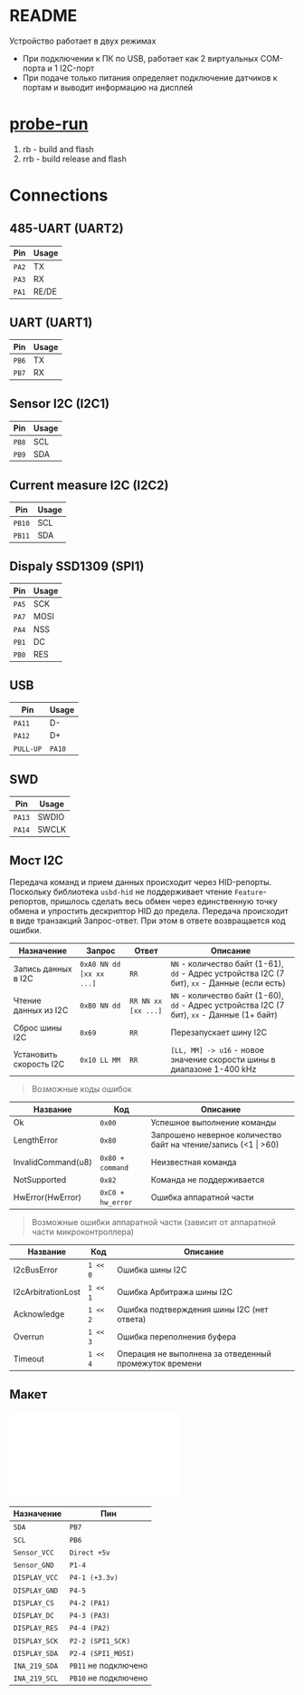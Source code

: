 # README
Устройство работает в двух режимах
- При подключении к ПК по USB, работает как 2 виртуальных COM-порта и 1 I2C-порт
- При подаче только питания определяет подключение датчиков к портам и выводит информацию на дисплей

# [probe-run](https://github.com/knurling-rs/probe-run)
1. rb - build and flash
2. rrb - build release and flash

# Connections

## 485-UART (UART2)
| Pin | Usage |
| --- | --- |
| `PA2` | TX |
| `PA3` | RX |
| `PA1` | RE/DE |

## UART (UART1)
| Pin | Usage |
| --- | --- |
| `PB6` | TX |
| `PB7` | RX |

## Sensor I2C (I2C1)
| Pin | Usage |
| --- | --- |
| `PB8` | SCL |
| `PB9` | SDA |

## Current measure I2C (I2C2)
| Pin | Usage |
| --- | --- |
| `PB10` | SCL |
| `PB11` | SDA |

## Dispaly SSD1309 (SPI1)
| Pin | Usage |
| --- | --- |
| `PA5` | SCK |
| `PA7` | MOSI |
| `PA4` | NSS |
| `PB1` | DC |
| `PB0` | RES |

## USB
| Pin | Usage |
| --- | --- |
| `PA11` | D- |
| `PA12` | D+ |
| `PULL-UP` | `PA10` |

## SWD
| Pin | Usage |
| --- | --- |
| `PA13` | SWDIO |
| `PA14` | SWCLK |

## Мост I2C
Передача команд и прием данных происходит через HID-репорты. Поскольку библиотека `usbd-hid` не поддерживает чтение `Feature`-репортов, пришлось сделать весь обмен через единственную точку обмена и упростить дескриптор HID до предела.
Передача происходит в виде транзакций Запрос-ответ. При этом в ответе возвращается код ошибки.

| Назначение              | Запрос                   | Ответ               | Описание                                                                                      |
| ----------------------- | ------------------------ | ------------------- | --------------------------------------------------------------------------------------------- |
| Запись данных в I2C     | `0xA0 NN dd [xx xx ...]` | `RR`                | `NN` - количество байт (1-61), `dd` - Адрес устройства I2C (7 бит), `xx` - Данные (если есть) |
| Чтение данных из I2C    | `0xB0 NN dd`             | `RR NN xx [xx ...]` | `NN` - количество байт (1-60), `dd` - Адрес устройства I2C (7 бит), `xx` - Данные (1+ байт)   |
| Сброс шины I2C          | `0x69`                   | `RR`                | Перезапускает шину I2C                                                                        |
| Установить скорость I2C | `0x10 LL MM`             | `RR`                | `[LL, MM] -> u16` - новое значение скорости шины в диапазоне 1-400 kHz                        |

> Возможные коды ошибок

| Название           | Код               | Описание                                                        |
| ------------------ | ----------------- | --------------------------------------------------------------- |
| Ok                 | `0x00`            | Успешное выполнение команды                                     |
| LengthError        | `0x80`            | Запрошено неверное количество байт на чтение/запись (<1 \| >60) |
| InvalidCommand(u8) | `0x80 + command`  | Неизвестная команда                                             |
| NotSupported       | `0x82`            | Команда не поддерживается                                       |
| HwError(HwError)   | `0xC0 + hw_error` | Ошибка аппаратной части                                         |

> Возможные ошибки аппаратной части (зависит от аппаратной части микроконтроллера)

| Название           | Код      | Описание                                               |
| ------------------ | -------- | ------------------------------------------------------ |
| I2cBusError        | `1 << 0` | Ошибка шины I2C                                        |
| I2cArbitrationLost | `1 << 1` | Ошибка Арбитража шины I2C                              |
| Acknowledge        | `1 << 2` | Ошибка подтверждения шины I2C (нет ответа)             |
| Overrun            | `1 << 3` | Ошибка переполнения буфера                             |
| Timeout            | `1 << 4` | Операция не выполнена за отведенный промежуток времени |

## Макет
![Схема](./maket_board.pdf)

| Назначение | Пин |
| --- | --- |
| `SDA` | `PB7` |
| `SCL` | `PB6` |
| `Sensor_VCC` | `Direct +5v` |
| `Sensor_GND` | `P1-4` |
| `DISPLAY_VCC` | `P4-1 (+3.3v)` |
| `DISPLAY_GND` | `P4-5` |
| `DISPLAY_CS` | `P4-2 (PA1)` |
| `DISPLAY_DC` | `P4-3 (PA3)` |
| `DISPLAY_RES` | `P4-4 (PA2)` |
| `DISPLAY_SCK` | `P2-2 (SPI1_SCK)` |
| `DISPLAY_SDA` | `P2-4 (SPI1_MOSI)` |
| `INA_219_SDA` | `PB11` не подключено |
| `INA_219_SCL` | `PB10` не подключено |